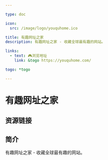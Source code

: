 ```yaml
---

type: doc

icon:
  src: /image/logo/youquhome.ico

title: 有趣网址之家
description: 有趣网址之家 - 收藏全球最有趣的网站。

links:
  - text: 🎮浏览地址
    link: &togo https://youquhome.com/

togo: *togo

---
```


<ShowLogo />

# 有趣网址之家

<ShowBreadcrumb />

## 资源链接

<ShowLinks />

## 简介

有趣网址之家 - 收藏全球最有趣的网站。
